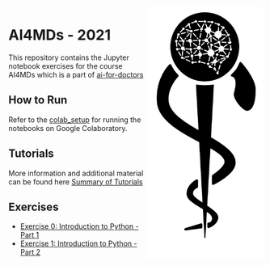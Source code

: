 <img src="images/logo_CS_MS_final.png" height="500" align="right"> 

# AI4MDs - 2021

This repository contains the Jupyter notebook exercises for the course AI4MDs which is a part of [ai-for-doctors](http://ai-for-doctors.com)

## How to Run

Refer to the [colab_setup](documents/colab_setup.md) for running the notebooks on Google Colaboratory.

## Tutorials

More information and additional material can be found here [Summary of Tutorials](documents/ListOfTutorials.md)

## Exercises

- [Exercise 0: Introduction to Python - Part 1](https://colab.research.google.com/github/IFL-CAMP/AI4MDs_21/blob/master/exercises/Exercise_0.ipynb)
- [Exercise 1: Introduction to Python - Part 2](https://colab.research.google.com/github/IFL-CAMP/AI4MDs_21/blob/master/exercises/Exercise_1.ipynb)
